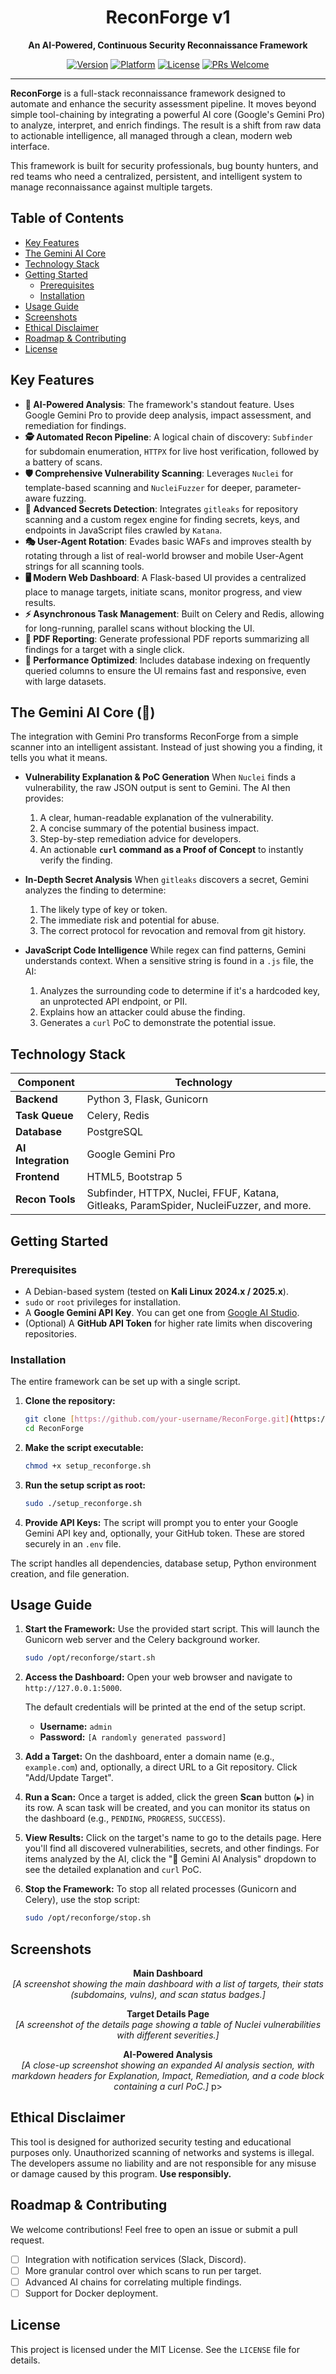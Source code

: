 <h1 align="center">ReconForge v1</h1>

<p align="center">
  <strong>An AI-Powered, Continuous Security Reconnaissance Framework</strong>
</p>

<p align="center">
    <a href="#"><img src="https://img.shields.io/badge/version-v42-blue.svg" alt="Version"></a>
    <a href="#"><img src="https://img.shields.io/badge/platform-Kali_Linux-lightgrey.svg" alt="Platform"></a>
    <a href="#"><img src="https://img.shields.io/badge/license-MIT-green.svg" alt="License"></a>
    <a href="#"><img src="https://img.shields.io/badge/PRs-welcome-brightgreen.svg" alt="PRs Welcome"></a>
</p>

---

**ReconForge** is a full-stack reconnaissance framework designed to automate and enhance the security assessment pipeline. It moves beyond simple tool-chaining by integrating a powerful AI core (Google's Gemini Pro) to analyze, interpret, and enrich findings. The result is a shift from raw data to actionable intelligence, all managed through a clean, modern web interface.

This framework is built for security professionals, bug bounty hunters, and red teams who need a centralized, persistent, and intelligent system to manage reconnaissance against multiple targets.

## Table of Contents
- [Key Features](#key-features)
- [The Gemini AI Core](#the-gemini-ai-core-)
- [Technology Stack](#technology-stack)
- [Getting Started](#getting-started)
  - [Prerequisites](#prerequisites)
  - [Installation](#installation)
- [Usage Guide](#usage-guide)
- [Screenshots](#screenshots)
- [Ethical Disclaimer](#ethical-disclaimer)
- [Roadmap & Contributing](#roadmap--contributing)
- [License](#license)

## Key Features

- **🤖 AI-Powered Analysis**: The framework's standout feature. Uses Google Gemini Pro to provide deep analysis, impact assessment, and remediation for findings.
- **🕵️ Automated Recon Pipeline**: A logical chain of discovery: `Subfinder` for subdomain enumeration, `HTTPX` for live host verification, followed by a battery of scans.
- **🛡️ Comprehensive Vulnerability Scanning**: Leverages `Nuclei` for template-based scanning and `NucleiFuzzer` for deeper, parameter-aware fuzzing.
- **🤫 Advanced Secrets Detection**: Integrates `gitleaks` for repository scanning and a custom regex engine for finding secrets, keys, and endpoints in JavaScript files crawled by `Katana`.
- **🎭 User-Agent Rotation**: Evades basic WAFs and improves stealth by rotating through a list of real-world browser and mobile User-Agent strings for all scanning tools.
- **🖥️ Modern Web Dashboard**: A Flask-based UI provides a centralized place to manage targets, initiate scans, monitor progress, and view results.
- **⚡ Asynchronous Task Management**: Built on Celery and Redis, allowing for long-running, parallel scans without blocking the UI.
- **📄 PDF Reporting**: Generate professional PDF reports summarizing all findings for a target with a single click.
- **🚀 Performance Optimized**: Includes database indexing on frequently queried columns to ensure the UI remains fast and responsive, even with large datasets.

## The Gemini AI Core (🧠)

The integration with Gemini Pro transforms ReconForge from a simple scanner into an intelligent assistant. Instead of just showing you a finding, it tells you what it means.

* **Vulnerability Explanation & PoC Generation**
    When `Nuclei` finds a vulnerability, the raw JSON output is sent to Gemini. The AI then provides:
    1.  A clear, human-readable explanation of the vulnerability.
    2.  A concise summary of the potential business impact.
    3.  Step-by-step remediation advice for developers.
    4.  An actionable **`curl` command as a Proof of Concept** to instantly verify the finding.

* **In-Depth Secret Analysis**
    When `gitleaks` discovers a secret, Gemini analyzes the finding to determine:
    1.  The likely type of key or token.
    2.  The immediate risk and potential for abuse.
    3.  The correct protocol for revocation and removal from git history.

* **JavaScript Code Intelligence**
    While regex can find patterns, Gemini understands context. When a sensitive string is found in a `.js` file, the AI:
    1.  Analyzes the surrounding code to determine if it's a hardcoded key, an unprotected API endpoint, or PII.
    2.  Explains how an attacker could abuse the finding.
    3.  Generates a `curl` PoC to demonstrate the potential issue.

## Technology Stack

| Component         | Technology                                                                                                    |
| ----------------- | ------------------------------------------------------------------------------------------------------------- |
| **Backend** | Python 3, Flask, Gunicorn                                                                                     |
| **Task Queue** | Celery, Redis                                                                                                 |
| **Database** | PostgreSQL                                                                                                    |
| **AI Integration**| Google Gemini Pro                                                                                             |
| **Frontend** | HTML5, Bootstrap 5                                                                                            |
| **Recon Tools** | Subfinder, HTTPX, Nuclei, FFUF, Katana, Gitleaks, ParamSpider, NucleiFuzzer, and more.                          |

## Getting Started

### Prerequisites
- A Debian-based system (tested on **Kali Linux 2024.x / 2025.x**).
- `sudo` or `root` privileges for installation.
- A **Google Gemini API Key**. You can get one from [Google AI Studio](https://aistudio.google.com/app/apikey).
- (Optional) A **GitHub API Token** for higher rate limits when discovering repositories.

### Installation

The entire framework can be set up with a single script.

1.  **Clone the repository:**
    ```bash
    git clone [https://github.com/your-username/ReconForge.git](https://github.com/your-username/ReconForge.git)
    cd ReconForge
    ```

2.  **Make the script executable:**
    ```bash
    chmod +x setup_reconforge.sh
    ```

3.  **Run the setup script as root:**
    ```bash
    sudo ./setup_reconforge.sh
    ```

4.  **Provide API Keys:** The script will prompt you to enter your Google Gemini API key and, optionally, your GitHub token. These are stored securely in an `.env` file.

The script handles all dependencies, database setup, Python environment creation, and file generation.

## Usage Guide

1.  **Start the Framework:**
    Use the provided start script. This will launch the Gunicorn web server and the Celery background worker.
    ```bash
    sudo /opt/reconforge/start.sh
    ```

2.  **Access the Dashboard:**
    Open your web browser and navigate to `http://127.0.0.1:5000`.
    
    The default credentials will be printed at the end of the setup script.
    -   **Username:** `admin`
    -   **Password:** `[A randomly generated password]`

3.  **Add a Target:**
    On the dashboard, enter a domain name (e.g., `example.com`) and, optionally, a direct URL to a Git repository. Click "Add/Update Target".

4.  **Run a Scan:**
    Once a target is added, click the green **Scan** button (`▶`) in its row. A scan task will be created, and you can monitor its status on the dashboard (e.g., `PENDING`, `PROGRESS`, `SUCCESS`).

5.  **View Results:**
    Click on the target's name to go to the details page. Here you'll find all discovered vulnerabilities, secrets, and other findings. For items analyzed by the AI, click the "🤖 Gemini AI Analysis" dropdown to see the detailed explanation and `curl` PoC.

6.  **Stop the Framework:**
    To stop all related processes (Gunicorn and Celery), use the stop script:
    ```bash
    sudo /opt/reconforge/stop.sh
    ```
    
## Screenshots

<p align="center">
  <strong>Main Dashboard</strong><br>
  <em>[A screenshot showing the main dashboard with a list of targets, their stats (subdomains, vulns), and scan status badges.]</em>
</p>
<p align="center">
  <strong>Target Details Page</strong><br>
  <em>[A screenshot of the details page showing a table of Nuclei vulnerabilities with different severities.]</em>
</p>
<p align="center">
  <strong>AI-Powered Analysis</strong><br>
  <em>[A close-up screenshot showing an expanded AI analysis section, with markdown headers for Explanation, Impact, Remediation, and a code block containing a curl PoC.]</em>
p>

## Ethical Disclaimer
This tool is designed for authorized security testing and educational purposes only. Unauthorized scanning of networks and systems is illegal. The developers assume no liability and are not responsible for any misuse or damage caused by this program. **Use responsibly.**

## Roadmap & Contributing
We welcome contributions! Feel free to open an issue or submit a pull request.

-   [ ] Integration with notification services (Slack, Discord).
-   [ ] More granular control over which scans to run per target.
-   [ ] Advanced AI chains for correlating multiple findings.
-   [ ] Support for Docker deployment.

## License
This project is licensed under the MIT License. See the `LICENSE` file for details.
